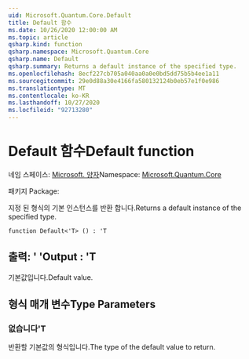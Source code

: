 ```yaml
---
uid: Microsoft.Quantum.Core.Default
title: Default 함수
ms.date: 10/26/2020 12:00:00 AM
ms.topic: article
qsharp.kind: function
qsharp.namespace: Microsoft.Quantum.Core
qsharp.name: Default
qsharp.summary: Returns a default instance of the specified type.
ms.openlocfilehash: 8ecf227cb705a040aa0a0e0bd5dd75b5b4ee1a11
ms.sourcegitcommit: 29e0d88a30e4166fa580132124b0eb57e1f0e986
ms.translationtype: MT
ms.contentlocale: ko-KR
ms.lasthandoff: 10/27/2020
ms.locfileid: "92713280"
---
```

# <a name="default-function"></a><span data-ttu-id="6888e-102">Default 함수</span><span class="sxs-lookup"><span data-stu-id="6888e-102">Default function</span></span>

<span data-ttu-id="6888e-103">네임 스페이스: [Microsoft. 양자](xref:Microsoft.Quantum.Core)</span><span class="sxs-lookup"><span data-stu-id="6888e-103">Namespace: [Microsoft.Quantum.Core](xref:Microsoft.Quantum.Core)</span></span>

<span data-ttu-id="6888e-104">패키지 [](https://nuget.org/packages/)</span><span class="sxs-lookup"><span data-stu-id="6888e-104">Package: [](https://nuget.org/packages/)</span></span>


<span data-ttu-id="6888e-105">지정 된 형식의 기본 인스턴스를 반환 합니다.</span><span class="sxs-lookup"><span data-stu-id="6888e-105">Returns a default instance of the specified type.</span></span>

```qsharp
function Default<'T> () : 'T
```


## <a name="output--t"></a><span data-ttu-id="6888e-106">출력: ' '</span><span class="sxs-lookup"><span data-stu-id="6888e-106">Output : 'T</span></span>

<span data-ttu-id="6888e-107">기본값입니다.</span><span class="sxs-lookup"><span data-stu-id="6888e-107">Default value.</span></span>

## <a name="type-parameters"></a><span data-ttu-id="6888e-108">형식 매개 변수</span><span class="sxs-lookup"><span data-stu-id="6888e-108">Type Parameters</span></span>

### <a name="t"></a><span data-ttu-id="6888e-109">없습니다</span><span class="sxs-lookup"><span data-stu-id="6888e-109">'T</span></span>

<span data-ttu-id="6888e-110">반환할 기본값의 형식입니다.</span><span class="sxs-lookup"><span data-stu-id="6888e-110">The type of the default value to return.</span></span>